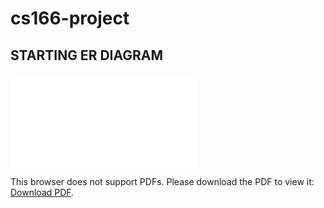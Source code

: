 # cs166-project
## STARTING ER DIAGRAM
<object data="./p1_sol.pdf" type="application/pdf" width="700px" height="700px">
    <embed src="./p1_sol.pdf">
        <p>This browser does not support PDFs. Please download the PDF to view it: <a href="http://yoursite.com/the.pdf">Download PDF</a>.</p>
    </embed>
</object>

